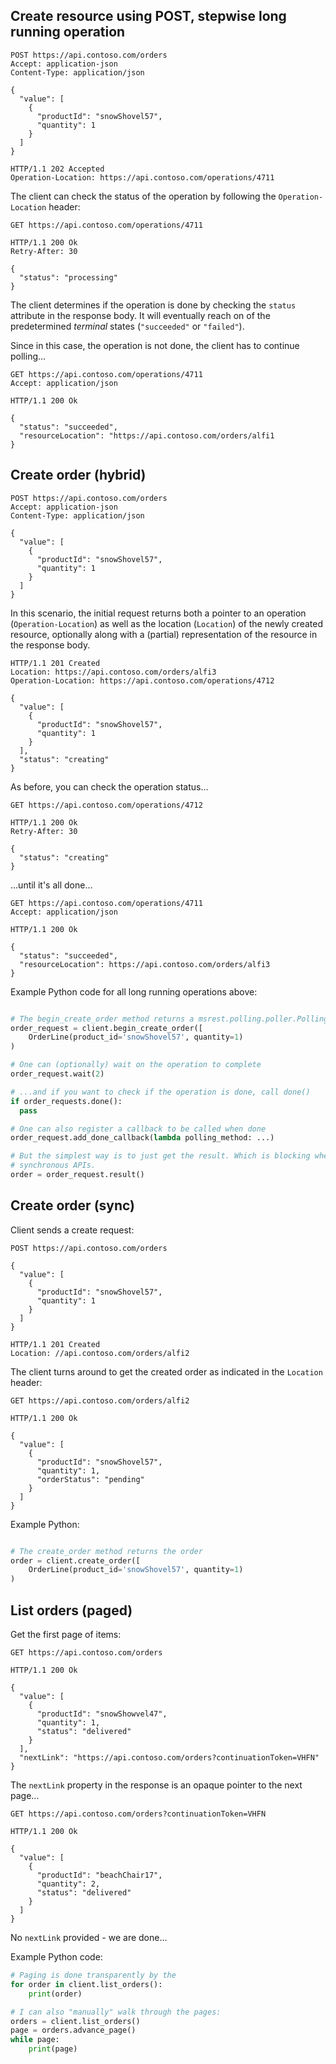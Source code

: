 ## Create resource using POST, stepwise long running operation
```http
POST https://api.contoso.com/orders
Accept: application-json
Content-Type: application/json

{
  "value": [
    {
      "productId": "snowShovel57",
      "quantity": 1
    }
  ] 
}
```

```http
HTTP/1.1 202 Accepted
Operation-Location: https://api.contoso.com/operations/4711
```

The client can check the status of the operation by following the `Operation-Location` header:

```http
GET https://api.contoso.com/operations/4711
```

```http
HTTP/1.1 200 Ok
Retry-After: 30

{
  "status": "processing"
}
```

The client determines if the operation is done by checking the `status` attribute in the response body. It will eventually reach on of the predetermined *terminal* states (`"succeeded"` or `"failed"`). 

Since in this case, the operation is not done, the client has to continue polling...

```http
GET https://api.contoso.com/operations/4711
Accept: application/json
```

```http
HTTP/1.1 200 Ok

{
  "status": "succeeded",
  "resourceLocation": "https://api.contoso.com/orders/alfi1
}
```

## Create order (hybrid)
```http
POST https://api.contoso.com/orders
Accept: application-json
Content-Type: application/json

{
  "value": [
    {
      "productId": "snowShovel57",
      "quantity": 1
    }
  ] 
}
```

In this scenario, the initial request returns both a pointer to an operation (`Operation-Location`)
as well as the location (`Location`) of the newly created resource, optionally along with 
a (partial) representation of the resource in the response body.
```http
HTTP/1.1 201 Created
Location: https://api.contoso.com/orders/alfi3
Operation-Location: https://api.contoso.com/operations/4712

{
  "value": [
    {
      "productId": "snowShovel57",
      "quantity": 1
    }
  ],
  "status": "creating"
}
```

As before, you can check the operation status...

```http
GET https://api.contoso.com/operations/4712
```

```http
HTTP/1.1 200 Ok
Retry-After: 30

{
  "status": "creating"
}
```

...until it's all done...

```http
GET https://api.contoso.com/operations/4711
Accept: application/json
```

```http
HTTP/1.1 200 Ok

{
  "status": "succeeded",
  "resourceLocation": https://api.contoso.com/orders/alfi3
}
```

Example Python code for all long running operations above: 
```python

# The begin_create_order method returns a msrest.polling.poller.PollingMethod-like object
order_request = client.begin_create_order([
    OrderLine(product_id='snowShovel57', quantity=1)
)

# One can (optionally) wait on the operation to complete
order_request.wait(2)

# ...and if you want to check if the operation is done, call done()
if order_requests.done():
  pass

# One can also register a callback to be called when done
order_request.add_done_callback(lambda polling_method: ...)

# But the simplest way is to just get the result. Which is blocking when using the 
# synchronous APIs. 
order = order_request.result()
```

## Create order (sync)
Client sends a create request:
```http
POST https://api.contoso.com/orders

{
  "value": [
    {
      "productId": "snowShovel57",
      "quantity": 1
    }
  ] 
}
```

```http
HTTP/1.1 201 Created
Location: //api.contoso.com/orders/alfi2
```

The client turns around to get the created order as indicated in the `Location` header:
```http
GET https://api.contoso.com/orders/alfi2
```

```http
HTTP/1.1 200 Ok

{
  "value": [
    {
      "productId": "snowShovel57",
      "quantity": 1,
      "orderStatus": "pending"
    }
  ] 
}

```

Example Python: 
```python

# The create_order method returns the order
order = client.create_order([
    OrderLine(product_id='snowShovel57', quantity=1)
)
```

## List orders (paged)

Get the first page of items:

```http
GET https://api.contoso.com/orders
```

```http
HTTP/1.1 200 Ok

{
  "value": [
    {
      "productId": "snowShowvel47",
      "quantity": 1,
      "status": "delivered"
    }
  ],
  "nextLink": "https://api.contoso.com/orders?continuationToken=VHFN"
}
```

The `nextLink` property in the response is an opaque pointer to the next page...

```http
GET https://api.contoso.com/orders?continuationToken=VHFN
```

```http
HTTP/1.1 200 Ok

{
  "value": [
    {
      "productId": "beachChair17",
      "quantity": 2,
      "status": "delivered"
    }
  ]
}
```
No `nextLink` provided - we are done...

Example Python code:
```python
# Paging is done transparently by the 
for order in client.list_orders():
    print(order)

# I can also "manually" walk through the pages:
orders = client.list_orders()
page = orders.advance_page()
while page:
    print(page)
```